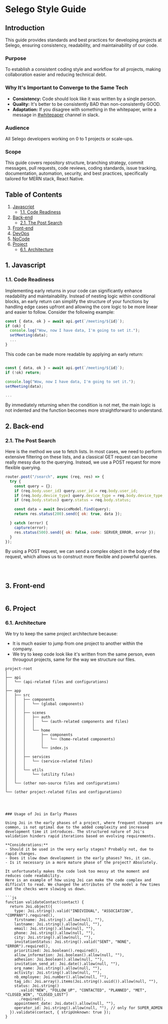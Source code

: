 # Selego Style Guide

## Introduction
This guide provides standards and best practices for developing projects at Selego, ensuring consistency, readability, and maintainability of our code.

### Purpose
To establish a consistent coding style and workflow for all projects, making collaboration easier and reducing technical debt.

### Why It's Important to Converge to the Same Tech
- **Consistency:** Code should look like it was written by a single person.
- **Quality:** It's better to be consistently BAD than non-consistently GOOD.
- **Adaptation:** If you disagree with something in the whitepaper, write a message in [#whitepaper](https://slack.com/app_redirect?channel=C06Q7TFKTV0) channel in slack. 

### Audience
All Selego developers working on 0 to 1 projects or scale-ups.

### Scope
This guide covers repository structure, branching strategy, commit messages, pull requests, code reviews, coding standards, issue tracking, documentation, automation, security, and best practices, specifically tailored for MERN stack, React Native. 

## Table of Contents
1. [Javascript](#1-javascript)
   - [1.1. Code Readiness](#11-code-readiness)
2. [Back-end](#2-back-end)
   - [2.1. The Post Search](#21-the-post-search)
3. [Front-end](#3-front-end)
4. [DevOps](#4-devops)
5. [NoCode](#5-nocode)
6. [Project](#6-project)
   - [6.1. Architecture](#61-architecture)

## 1. Javascript

### 1.1. Code Readiness

Implementing early returns in your code can significantly enhance readability and maintainability. Instead of nesting logic within conditional blocks, an early return can simplify the structure of your functions by handling edge cases upfront and allowing the core logic to be more linear and easier to follow. Consider the following example:

```js
const { data, ok } = await api.get(`/meeting/${id}`);
if (ok) {
  console.log("Wow, now I have data, I'm going to set it.");
  setMeeting(data);
  ...
}
```
This code can be made more readable by applying an early return:

```js

const { data, ok } = await api.get(`/meeting/${id}`);
if (!ok) return;

console.log("Wow, now I have data, I'm going to set it.");
setMeeting(data);

...
```
By immediately returning when the condition is not met, the main logic is not indented and the function becomes more straightforward to understand.



## 2. Back-end

### 2.1. The Post Search

Here is the method we use to fetch lists. In most cases, we need to perform extensive filtering on these lists, and a classical GET request can become really messy due to the querying. Instead, we use a POST request for more flexible querying.

```js
router.post("/search", async (req, res) => {
  try {
    const query = {};
    if (req.body.user_id) query.user_id = req.body.user_id;
    if (req.body.device_type) query.device_type = req.body.device_type;
    if (req.body.status) query.status = req.body.status;

    const data = await DeviceModel.find(query);
    return res.status(200).send({ ok: true, data });

  } catch (error) {
    capture(error);
    res.status(500).send({ ok: false, code: SERVER_ERROR, error });
  }
});
```


By using a POST request, we can send a complex object in the body of the request, which allows us to construct more flexible and powerful queries.



```js


```



```js

```

```js

```

## 3. Front-end

```js

```
## 6. Project

### 6.1. Architecture

We try to keep the same project architecture because:
- It is much easier to jump from one project to another within the company.
- We try to keep code look like it's written from the same person, even througout projects, same for the way we structure our files.

```plaintext
project-root
│
├── api
│   └── (api-related files and configurations)
│
├── app
│   ├── src
│   │   ├── components
│   │   │   └── (global components)
│   │   │
│   │   ├── scenes
│   │   │   ├── auth
│   │   │   │   └── (auth-related components and files)
│   │   │   │
│   │   │   └── home
│   │   │       ├── components
│   │   │       │   └── (home-related components)
│   │   │       │
│   │   │       └── index.js
│   │   │
│   │   ├── services
│   │   │   └── (service-related files)
│   │   │
│   │   └── utils
│   │       └── (utility files)
│   │
│   └── (other non-source files and configurations)
│
└── (other project-related files and configurations)




### Usage of Joi in Early Phases

Using Joi in the early phases of a project, where frequent changes are common, is not optimal due to the added complexity and increased development time it introduces. The structured nature of Joi's validation hinders rapid iterations based on evolving requirements.

**Considerations:**
- Should it be used in the very early stages? Probably not, due to rapid changes.
- Does it slow down development in the early phases? Yes, it can.
- Is it necessary in a more mature phase of the project? Absolutely.

It unfortunately makes the code look too messy at the moment and reduces code readability. 
Here is an example of how using Joi can make the code complex and difficult to read. We changed the attributes of the model a few times and the checks were slowing us down. 

```js
function validateContact(contact) {
  return Joi.object({
    type: Joi.string().valid("INDIVIDUAL", "ASSOCIATION", "COMPANY").required(),
    firstname: Joi.string().allow(null, ""),
    lastname: Joi.string().allow(null, ""),
    email: Joi.string().allow(null, ""),
    phone: Joi.string().allow(null, ""),
    city: Joi.string().allow(null, ""),
    invitationStatus: Joi.string().valid("SENT", "NONE", "ERROR").required(),
    prioritized: Joi.boolean().required(),
    allow_information: Joi.boolean().allow(null, ""),
    adhesion: Joi.boolean().allow(null, ""),
    invitation_send_at: Joi.date().allow(null, ""),
    org_name: Joi.string().allow(null, ""),
    activity: Joi.string().allow(null, ""),
    nb_employee: Joi.number().allow(null, ""),
    tag_ids: Joi.array().items(Joi.string().uuid()).allow(null, ""),
    status: Joi.string()
      .valid("NEW", "FOLLOW_UP", "CONTACTED", "PLANNED", "MET", "CLOSED_WIN", "CLOSED_LOST")
      .required(),
    appointment_date: Joi.date().allow(null, ""),
    operator_id: Joi.string().allow(null, ""), // only for SUPER_ADMIN
  }).validate(contact, { stripUnknown: true });
}
```


